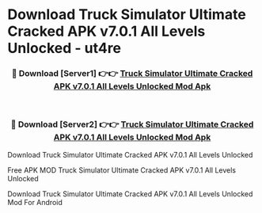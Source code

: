 # Download Truck Simulator Ultimate Cracked APK v7.0.1 All Levels Unlocked - ut4re



<div align="center">
<h3>🔴 Download [Server1] 👉👉 <a href="https://momento.my/?title=Truck_Simulator_Ultimate_Cracked_APK_v7.0.1_All_Levels_Unlocked">Truck Simulator Ultimate Cracked APK v7.0.1 All Levels Unlocked Mod Apk</a></h3><br>

<h3>🔴 Download [Server2] 👉👉 <a href="https://momento.my/?title=Truck_Simulator_Ultimate_Cracked_APK_v7.0.1_All_Levels_Unlocked">Truck Simulator Ultimate Cracked APK v7.0.1 All Levels Unlocked Mod Apk</a></h3>
</div>



Download Truck Simulator Ultimate Cracked APK v7.0.1 All Levels Unlocked 

Free APK MOD Truck Simulator Ultimate Cracked APK v7.0.1 All Levels Unlocked 

Download Truck Simulator Ultimate Cracked APK v7.0.1 All Levels Unlocked Mod For Android
